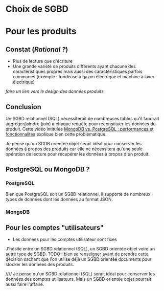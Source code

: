 # Choix de SGBD

# Pour les produits

## Constat (*Rational ?*)

- Plus de lecture que d'écriture
- Une grande variété de produits différents ayant chacune des caractéristiques propres mais aussi des caractéristiques parfois communes (exemple : tondeuse à gazon électrique et machine à laver électrique)

*faire un lien vers le design des données produits*

## Conclusion

Un SGBD relationnel (SQL) nécessiterait de nombreuses tables qu'il faudrait aggréger/joindre (*join*) à chaque requête pour reconstituer les données du produit. Cette vidéo intitulée [MongoDB vs. PostgreSQL : performances et fonctionnalités](https://youtu.be/ZZ2tx8iL3P4&t=275) explique bien cette problématique.

Je pense qu'un SGDB orientée objet serait idéal pour conserver les données à propos des produits car elle ne nécessitera qu'une seule opération de lecture pour récupérer les données à propos d'un produit.

## PostgreSQL ou MongoDB ?

### PostgreSQL

Bien que PostgreSQL soit un SGBD relationnel, il supporte de nombreux types de données dont les données au format JSON.

### MongoDB


## Pour les comptes "utilisateurs"

- Les données pour les comptes utilisateur sont fixes

J'hésite entre un SGBD relationnel (SQL), un SGBD orientée objet voire un autre type de SGBD. TODO : bien se renseigner avant de prendre cette décision sachant que l'on utilise déjà un SGBD orientée documents pour stocker les données des produits.

////
Je pense qu'un SGBD relationnel (SQL) serait idéal pour conserver les données des comptes utilisateurs. Mais un SGBD orientée objet pourrait aussi faire l'affaire. 